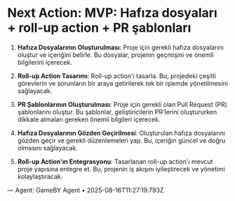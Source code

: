 # Next Action: MVP: Hafıza dosyaları + roll-up action + PR şablonları

1. **Hafıza Dosyalarının Oluşturulması**: Proje için gerekli hafıza dosyalarını oluştur ve içeriğini belirle. Bu dosyalar, projenin geçmişini ve önemli bilgilerini içerecek.

2. **Roll-up Action Tasarımı**: Roll-up action'ı tasarla. Bu, projedeki çeşitli görevlerin ve sorunların bir araya getirilerek tek bir işlemde yönetilmesini sağlayacak.

3. **PR Şablonlarının Oluşturulması**: Proje için gerekli olan Pull Request (PR) şablonlarını oluştur. Bu şablonlar, geliştiricilerin PR'lerini oluştururken dikkate almaları gereken önemli bilgileri içerecek.

4. **Hafıza Dosyalarının Gözden Geçirilmesi**: Oluşturulan hafıza dosyalarını gözden geçir ve gerekli düzenlemeleri yap. Bu, içeriğin güncel ve doğru olmasını sağlayacak.

5. **Roll-up Action'ın Entegrasyonu**: Tasarlanan roll-up action'ı mevcut proje yapısına entegre et. Bu, projenin iş akışını iyileştirecek ve yönetimi kolaylaştıracak.

— Agent: GameBY Agent • 2025-08-16T11:27:19.793Z
